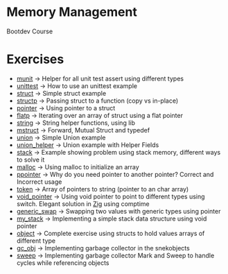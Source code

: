 # Memory Management

Bootdev Course

# Exercises

- [munit](munit) -> Helper for all unit test assert using different types 
- [unittest](unittest) -> How to use an unittest example
- [struct](struct) -> Simple struct example
- [structp](structp) -> Passing struct to a function (copy vs in-place)
- [pointer](pointer) -> Using pointer to a struct
- [flatp](flatp) -> Iterating over an array of struct using a flat pointer
- [string](string) -> String helper functions, using lib
- [mstruct](mstruct) -> Forward, Mutual Struct and typedef
- [union](union) -> Simple Union example
- [union_helper](union_helper) -> Union example with Helper Fields
- [stack](stack) -> Example showing problem using stack memory, different ways to solve it
- [malloc](malloc) -> Using malloc to initialize an array
- [ppointer](ppointer) -> Why do you need pointer to another pointer? Correct and Incorrect usage
- [token](token) -> Array of pointers to string (pointer to an char array)
- [void_pointer](void_pointer) -> Using void pointer to point to different types using switch. Elegant solution in [Zig](../../zig/zig-exercises/void_pointer.zig) using comptime
- [generic_swap](generic_swap) -> Swapping two values with generic types using pointer
- [my_stack](my_stack) -> Implementing a simple stack data structure using void pointer
- [object](object) -> Complete exercise using structs to hold values arrays of different type
- [gc_obj](gc_obj) -> Implementing garbage collector in the snekobjects
- [sweep](sweep) -> Implementing garbage collector Mark and Sweep to handle cycles while referencing objects
